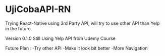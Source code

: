 # UjiCobaAPI-RN

Trying React-Native using 3rd Party API, will try to use other API than Yelp in the future.

Version 0.1.0
Still Using Yelp API from Udemy Course

Future Plan :
-Try other API
-Make it look bit better
-More Navigation
